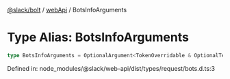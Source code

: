 [@slack/bolt](../../../../index.md) / [webApi](../index.md) / BotsInfoArguments

# Type Alias: BotsInfoArguments

```ts
type BotsInfoArguments = OptionalArgument<TokenOverridable & OptionalTeamAssignable & object>;
```

Defined in: node\_modules/@slack/web-api/dist/types/request/bots.d.ts:3
